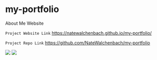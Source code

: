 # my-portfolio

About Me Website

`Project Website Link`
https://natewalchenbach.github.io/my-portfolio/

`Project Repo Link`
https://github.com/NateWalchenbach/my-portfolio

![](./Assests/Pictures/Screenshot.png)
![](/Users/natewalchenbach/Documents/PROJECTS/my-portfolio/Assets/Pictures/Screenshot.png)
